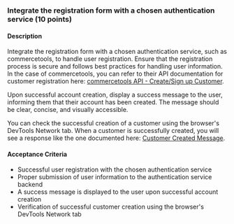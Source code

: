 ### Integrate the registration form with a chosen authentication service (10 points)

#### Description

Integrate the registration form with a chosen authentication service, such as commercetools, to handle user registration. Ensure that the registration process is secure and follows best practices for handling user information. In the case of commercetools, you can refer to their API documentation for customer registration here: [commercetools API - Create/Sign up Customer](https://docs.commercetools.com/api/projects/customers#create-sign-up-customer).

Upon successful account creation, display a success message to the user, informing them that their account has been created. The message should be clear, concise, and visually accessible.

You can check the successful creation of a customer using the browser's DevTools Network tab. When a customer is successfully created, you will see a response like the one documented here: [Customer Created Message](https://docs.commercetools.com/api/projects/messages#ctp:api:type:CustomerCreatedMessage).

#### Acceptance Criteria

- Successful user registration with the chosen authentication service
- Proper submission of user information to the authentication service backend
- A success message is displayed to the user upon successful account creation
- Verification of successful customer creation using the browser's DevTools Network tab
